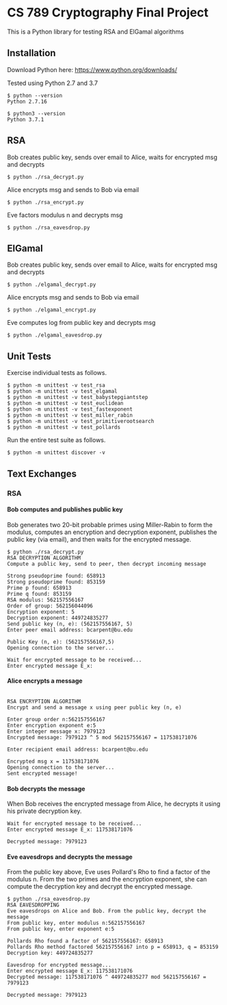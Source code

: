 # CS 789 Cryptography Final Project

This is a Python library for testing RSA and ElGamal algorithms

## Installation

Download Python here:
https://www.python.org/downloads/

Tested using Python 2.7 and 3.7

```
$ python --version
Python 2.7.16

$ python3 --version
Python 3.7.1
```

## RSA

Bob creates public key, sends over email to Alice, waits for encrypted msg and decrypts
```
$ python ./rsa_decrypt.py
```

Alice encrypts msg and sends to Bob via email
```
$ python ./rsa_encrypt.py
```

Eve factors modulus n and decrypts msg
```
$ python ./rsa_eavesdrop.py
```

## ElGamal

Bob creates public key, sends over email to Alice, waits for encrypted msg and decrypts
```
$ python ./elgamal_decrypt.py
```

Alice encrypts msg and sends to Bob via email
```
$ python ./elgamal_encrypt.py
```

Eve computes log from public key and decrypts msg
```
$ python ./elgamal_eavesdrop.py
```

## Unit Tests

Exercise individual tests as follows.
```
$ python -m unittest -v test_rsa
$ python -m unittest -v test_elgamal
$ python -m unittest -v test_babystepgiantstep
$ python -m unittest -v test_euclidean
$ python -m unittest -v test_fastexponent
$ python -m unittest -v test_miller_rabin
$ python -m unittest -v test_primitiverootsearch
$ python -m unittest -v test_pollards
```

Run the entire test suite as follows.
```
$ python -m unittest discover -v
```

## Text Exchanges

### RSA

#### Bob computes and publishes public key

Bob generates two 20-bit probable primes using Miller-Rabin to form the modulus, computes an encryption and decryption exponent, publishes the public key (via email), and then waits for the encrypted message.

```
$ python ./rsa_decrypt.py
RSA DECRYPTION ALGORITHM
Compute a public key, send to peer, then decrypt incoming message

Strong pseudoprime found: 658913
Strong pseudoprime found: 853159
Prime p found: 658913
Prime q found: 853159
RSA modulus: 562157556167
Order of group: 562156044096
Encryption exponent: 5
Decryption exponent: 449724835277
Send public key (n, e): (562157556167, 5)
Enter peer email address: bcarpent@bu.edu

Public Key (n, e): (562157556167,5)
Opening connection to the server...

Wait for encrypted message to be received...
Enter encrypted message E_x: 
```

#### Alice encrypts a message
```

RSA ENCRYPTION ALGORITHM
Encrypt and send a message x using peer public key (n, e)

Enter group order n:562157556167
Enter encryption exponent e:5
Enter integer message x: 7979123
Encrypted message: 7979123 ^ 5 mod 562157556167 = 117538171076

Enter recipient email address: bcarpent@bu.edu

Encrypted msg x = 117538171076
Opening connection to the server...
Sent encrypted message!
```

#### Bob decrypts the message

When Bob receives the encrypted message from Alice, he decrypts it using his private decryption key.

```
Wait for encrypted message to be received...
Enter encrypted message E_x: 117538171076

Decrypted message: 7979123
```

#### Eve eavesdrops and decrypts the message

From the public key above, Eve uses Pollard's Rho to find a factor of the modulus n. From the two primes and the encryption exponent, she can compute the decryption key and decrypt the encrypted message.

```
$ python ./rsa_eavesdrop.py
RSA EAVESDROPPING
Eve eavesdrops on Alice and Bob. From the public key, decrypt the message
From public key, enter modulus n:562157556167
From public key, enter exponent e:5

Pollards Rho found a factor of 562157556167: 658913
Pollards Rho method factored 562157556167 into p = 658913, q = 853159
Decryption key: 449724835277

Eavesdrop for encrypted message...
Enter encrypted message E_x: 117538171076
Decrypted message: 117538171076 ^ 449724835277 mod 562157556167 = 7979123

Decrypted message: 7979123

```



